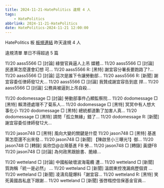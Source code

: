 ```yaml
---
title: 2024-11-21-HatePolitics 違規 4 人
tags:
    - HatePolitics
abbrlink: 2024-11-21-HatePolitics
date: HatePolitics-2024-11-21 12:00:00
---
```

HatePolitics 板 [板規連結](https://www.ptt.cc/bbs/HatePolitics/M.1617115262.A.D60.html)
昨天違規 4 人
<!-- more -->

違規清單
單日不得超過 5 篇

11/20 aass5566 □ [討論] 綠營官員逼人上吊 媒體…
11/20 aass5566 □ [討論] 民進黨怎麼還會幻想 可…
11/20 aass5566 R: [黑特] 謝宜容分署長要跑路了?…
11/20 aass5566 □ [討論] 這次是誰下令讓勞動部…
11/20 aass5566 R: [新聞] 謝宜容委任律師發12大…
11/20 aass5566 □ [討論] 我贊成謝宜容告到底 捍…
11/20 aass5566 □ [討論] 公務員被逼到上吊自殺…

11/20 dodomessage □ [討論] 勞動部事件凸顯監察院…
11/20 dodomessage □ [黑特] 賴清德處理不了菊系人…
11/20 dodomessage □ [黑特] 冥冥中有人想大事化小
11/20 dodomessage □ [黑特] 總統都道歉了加害人真…
11/20 dodomessage □ [黑特] 請問「孤立無緣」錯了…
11/20 dodomessage R: [新聞] 謝宜容委任律師發12大…

11/20 jason748 □ [黑特] 風向大變的關鍵是什麼
11/20 jason748 □ [黑特] 基進黨怎麼還不出來發…
11/20 jason748 □ [新聞] 【陳啟昱小三曝光1】御…
11/20 jason748 □ [轉錄] 吳欣岱@台灣基進 FB 勞…
11/20 jason748 □ [轉錄] 黃捷FB
11/20 jason748 □ [討論] 為何政黑跟臉書、脆綠…

11/20 wetteland □ [討論] 中國船破壞波海電纜 遭…
11/20 wetteland □ [新聞] 質詢稱「統一是必然」 …
11/20 wetteland □ [新聞] 溫朗東控洩漏病歷個資 …
11/20 wetteland □ [新聞] 凌濤烏龍爆料「謝宜容…
11/20 wetteland R: [黑特] 笑死黃國昌私底下跟謝…
11/20 wetteland □ [新聞] 張啓楷控信保基金官員…